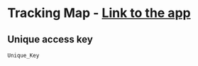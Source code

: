 # Tracking Map - [Link to the app](https://tracking-map.vercel.app/)

## Unique access key

```bash
Unique_Key
```

